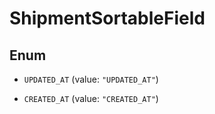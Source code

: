 
# ShipmentSortableField

## Enum


* `UPDATED_AT` (value: `"UPDATED_AT"`)

* `CREATED_AT` (value: `"CREATED_AT"`)



